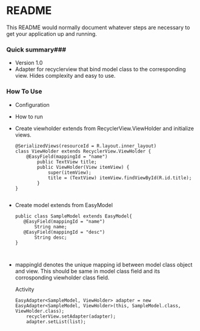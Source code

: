 # README #

This README would normally document whatever steps are necessary to get your application up and running.

### Quick summary###
* Version 1.0
* Adapter for recyclerview that bind model class to the corresponding view. Hides complexity and easy to use.


### How To Use


* Configuration
	

* How to run 
* Create viewholder extends from RecyclerView.ViewHolder and initialize views.
	```	
	@SerializedViews(resourceId = R.layout.inner_layout)
	class ViewHolder extends RecyclerView.ViewHolder {
		@EasyField(mappingId = "name")
        	public TextView title;
	    	public ViewHolder(View itemView) {
		        super(itemView);
        		title = (TextView) itemView.findViewById(R.id.title);
    		}
	}


* Create model extends from EasyModel
		
	```
	public class SampleModel extends EasyModel{
	   @EasyField(mappingId = "name")
    	   String name;
	   @EasyField(mappingId = "desc")
           String desc;
	}
	
		
* mappingId denotes the unique mapping id between model class object and view. This should be same in model class  field and its corrosponding viewholder class field.

	Activity
	```
	EasyAdapter<SampleModel, ViewHolder> adapter = new EasyAdapter<SampleModel, ViewHolder>(this, SampleModel.class, ViewHolder.class);
        recyclerView.setAdapter(adapter);
        adapter.setList(list);



